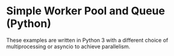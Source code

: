 # Simple Worker Pool and Queue (Python)

These examples are written in Python 3 with a different choice of multiprocessing or asyncio to achieve parallelism.
